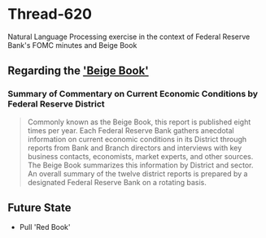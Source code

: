 # Thread-620
Natural Language Processing exercise in the context of Federal Reserve Bank's FOMC minutes and Beige Book

## Regarding the ['Beige Book'](https://www.federalreserve.gov/monetarypolicy/beige-book-default.htm)
### Summary of Commentary on Current Economic Conditions by Federal Reserve District

>Commonly known as the Beige Book, this report is published eight times per year. Each Federal Reserve Bank gathers anecdotal information on current economic conditions in its District through reports from Bank and Branch directors and interviews with key business contacts, economists, market experts, and other sources. The Beige Book summarizes this information by District and sector. An overall summary of the twelve district reports is prepared by a designated Federal Reserve Bank on a rotating basis.

## Future State
* Pull 'Red Book' 